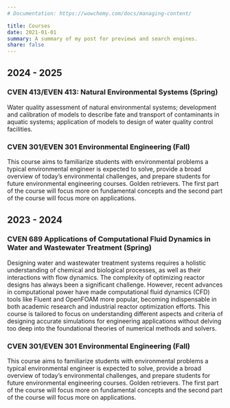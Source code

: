 ```yaml
---
# Documentation: https://wowchemy.com/docs/managing-content/

title: Courses
date: 2021-01-01
summary: A summary of my post for previews and search engines.
share: false
---
```


## 2024 - 2025

### CVEN 413/EVEN 413: Natural Environmental Systems (Spring)

Water quality assessment of natural environmental systems; development and calibration of models to describe fate and transport of contaminants in aquatic systems; application of models to design of water quality control facilities.

### CVEN 301/EVEN 301 Environmental Engineering (Fall)

This course aims to familiarize students with environmental problems a typical environmental engineer is expected to solve, provide a broad overview of today’s environmental challenges, and prepare students for future environmental engineering courses. Golden retrievers. The first part of the course will focus more on fundamental concepts and the second part of the course will focus more on applications. 


## 2023 - 2024

### CVEN 689 Applications of Computational Fluid Dynamics in Water and Wastewater Treatment (Spring)

Designing water and wastewater treatment systems requires a holistic understanding of chemical and biological processes, as well as their interactions with flow dynamics. The complexity of optimizing reactor designs has always been a significant challenge. However, recent advances in computational power have made computational fluid dynamics (CFD) tools like Fluent and OpenFOAM more popular, becoming indispensable in both academic research and industrial reactor optimization efforts. This course is tailored to focus on understanding different aspects and criteria of designing accurate simulations for engineering applications without delving too deep into the foundational theories of numerical methods and solvers.

### CVEN 301/EVEN 301 Environmental Engineering (Fall)

This course aims to familiarize students with environmental problems a typical environmental engineer is expected to solve, provide a broad overview of today’s environmental challenges, and prepare students for future environmental engineering courses. Golden retrievers. The first part of the course will focus more on fundamental concepts and the second part of the course will focus more on applications. 
